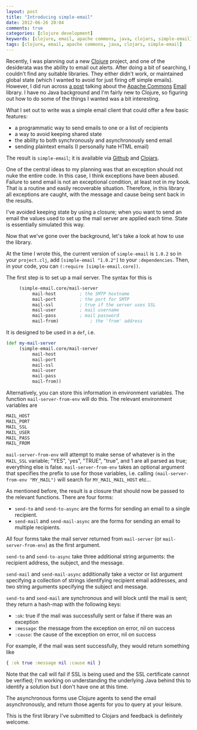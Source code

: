 ```yaml
---
layout: post
title: "Introducing simple-email"
date: 2012-06-26 20:04
comments: true
categories: [clojure development]
keywords: [clojure, email, apache commons, java, clojars, simple-email]
tags: [clojure, email, apache commons, java, clojars, simple-email]
---
```


Recently, I was planning out a new [Clojure](http://www.clojure.org) project,
and one of the desiderata was the ability to email out alerts. After doing a
bit of searching, I couldn't find any suitable libraries. They either didn't
work, or maintained global state (which I wanted to avoid for just firing
off simple emails). However, I did run across [a post](http://will.groppe.us/post/406065542/sending-email-from-clojure)
talking about the
[Apache Commons](http://commons.apache.org/) [Email](http://commons.apache.org/email/)
library. I have no Java background and I'm fairly new to Clojure, so figuring out 
how to do some of the things I wanted was a bit interesting.


What I set out to write was a simple email client that could offer a few basic features:

* a programmatic way to send emails to one or a list of recipients
* a way to avoid keeping shared state
* the ability to both synchronously and asynchronously send email
* sending plaintext emails (I personally hate HTML email)

The result is `simple-email`; it is available via 
[Github](https://github.com/kisom/simple-email) and 
[Clojars](https://clojars.org/simple-email).

One of the central ideas to my planning was that an exception should not nuke 
the entire code. In this case, I think exceptions have been abused. Failure to
send email is not an exceptional condition, at least not in my book. That is a 
routine and easily recoverable situation. Therefore, in this library all exceptions
are caught, with the message and cause being sent back in the results.

I've avoided keeping state by using a closure; when you want to send an email
the values used to set up the mail server are applied each time. State is
essentially simulated this way. 

Now that we've gone over the background, let's take a look at how to use the
library.

At the time I wrote this, the current version of `simple-email` is `1.0.2` so
in your `project.clj`, add `[simple-email "1.0.2"]` to your `:dependencies`. Then,
in your code, you can `(:require [simple-email.core])`.

The first step is to set up a mail server. The syntax for this is

```clojure
     (simple-email.core/mail-server
          mail-host			; the SMTP hostname
          mail-port			; the port for SMTP
          mail-ssl			; true if the server uses SSL
          mail-user			; mail username
          mail-pass			; mail password
          mail-from)			; the 'from' address
```

It is designed to be used in a `def`, i.e.

```clojure
(def my-mail-server
     (simple-email.core/mail-server
          mail-host
          mail-port
          mail-ssl
          mail-user
          mail-pass
          mail-from))
```

Alternatively, you can store this information in environment variables. The
function `mail-server-from-env` will do this. The relevant environment variables
are

```bash
MAIL_HOST
MAIL_PORT
MAIL_SSL
MAIL_USER
MAIL_PASS
MAIL_FROM
```

`mail-server-from-env` will attempt to make sense of whatever is in the 
`MAIL_SSL` variable; "YES", 'yes", "TRUE", "true", and 1 are all parsed
as true; everything else is false. `mail-server-from-env` takes an optional
argument that specifies the prefix to use for those variables, i.e. calling
`(mail-server-from-env "MY_MAIL")` will search for `MY_MAIL_MAIL_HOST` etc...

As mentioned before, the result is a closure that should now be passed to
the relevant functions. There are four forms:

* `send-to` and `send-to-async` are the forms for sending an email to a single
recipient.
* `send-mail` and `send-mail-async` are the forms for sending an email to
multiple recipients.

All four forms take the mail server returned from `mail-server` (or
`mail-server-from-env`) as the first argument.

`send-to` and `send-to-async` take three additional string arguments:
the recipient address, the subject, and the message.

`send-mail` and `send-mail-async` additionally take a vector or list argument
specifying a collection of strings identifying recipient email addresses, and
two string arguments specifying the subject and message.

`send-to` and `send-mail` are synchronous and will block until the mail is
sent; they return a hash-map with the following keys:

* `:ok`: true if the mail was successfully sent or false if there was an exception
* `:message`: the message from the exception on error, nil on success
* `:cause`: the cause of the exception on error, nil on success

For example, if the mail was sent successfully, they would return something like

```clojure
{ :ok true :message nil :cause nil }
```

Note that the call will fail if SSL is being used and the SSL certificate cannot be
verified; I'm working on understanding the underlying Java behind this to identify
a solution but I don't have one at this time.

The asynchronous forms use Clojure agents to send the email asynchronously, 
and return those agents for you to query at your leisure.

This is the first library I've submitted to Clojars and feedback is definitely welcome.

